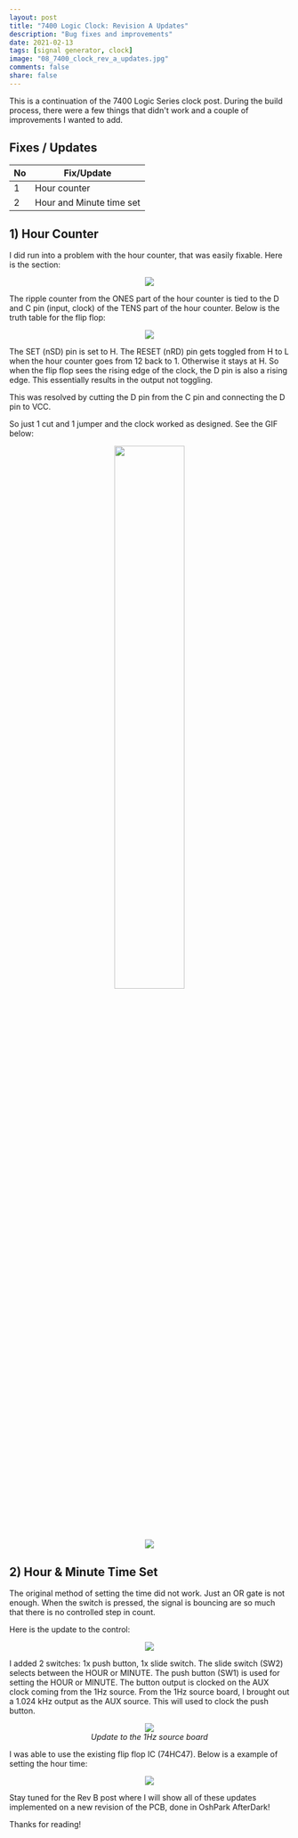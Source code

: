 ```yaml
---
layout: post
title: "7400 Logic Clock: Revision A Updates"
description: "Bug fixes and improvements"
date: 2021-02-13
tags: [signal generator, clock]
image: "08_7400_clock_rev_a_updates.jpg"
comments: false
share: false
---
```


This is a continuation of the 7400 Logic Series clock post. During the build process, there were a few things that didn't work and a couple of improvements I wanted to add.

## Fixes / Updates

| No        | Fix/Update  |
| --------- |------------ |
| 1         | Hour counter            |
| 2         | Hour and Minute time set             |

## 1) Hour Counter

I did run into a problem with the hour counter, that was easily fixable. Here is the section:
<p align="center">
  <img src="{{ "/images/08_7400_clock_rev_a_updates/01.webp" | prepend: site.baseurl }}"  />
  <br>
</p>
The ripple counter from the ONES part of the hour counter is tied to the D and C pin (input, clock) of the TENS part of the hour counter. Below is the truth table for the flip flop:
<p align="center">
  <img src="{{ "/images/08_7400_clock_rev_a_updates/02.webp" | prepend: site.baseurl }}"  />
  <br>
</p>
The SET (nSD) pin is set to H. The RESET (nRD) pin gets toggled from H to L when the hour counter goes from 12 back to 1. Otherwise it stays at H. So when the flip flop sees the rising edge of the clock, the D pin is also a rising edge. This essentially results in the output not toggling.

This was resolved by cutting the D pin from the C pin and connecting the D pin to VCC.

So just 1 cut and 1 jumper and the clock worked as designed. See the GIF below:
<p align="center">
  <img src="{{ "/images/08_7400_clock_rev_a_updates/cut_jumper.jpg" | prepend: site.baseurl }}" width="50%"   />
  <br>
</p>
<p align="center">
  <img src="{{ "/images/08_7400_clock_rev_a_updates/clock_final.gif" | prepend: site.baseurl }}" />
  <br>
</p>

## 2) Hour & Minute Time Set

The original method of setting the time did not work. Just an OR gate is not enough. When the switch is pressed, the signal is bouncing are so much that there is no controlled step in count. 

Here is the update to the control:

<p align="center">
  <img src="{{ "/images/08_7400_clock_rev_a_updates/03.jpg" | prepend: site.baseurl }}"  />
  <br>
</p>

I added 2 switches: 1x push button, 1x slide switch. The slide switch (SW2) selects between the HOUR or MINUTE. The push button (SW1) is used for setting the HOUR or MINUTE. The button output is clocked on the AUX clock coming from the 1Hz source. From the 1Hz source board, I brought out a 1.024 kHz output as the AUX source. This will used to clock the push button. 

<p align="center">
  <img src="{{ "/images/08_7400_clock_rev_a_updates/04.jpg" | prepend: site.baseurl }}"  />
  <br>
  <em>Update to the 1Hz source board</em>
</p>

I was able to use the existing flip flop IC (74HC47). Below is a example of setting the hour time:

<p align="center">
  <img src="{{ "/images/08_7400_clock_rev_a_updates/HourTime_set.gif" | prepend: site.baseurl }}"  />
  <br>
</p>



Stay tuned for the Rev B post where I will show all of these updates implemented on a new revision of the PCB, done in OshPark AfterDark!

Thanks for reading!